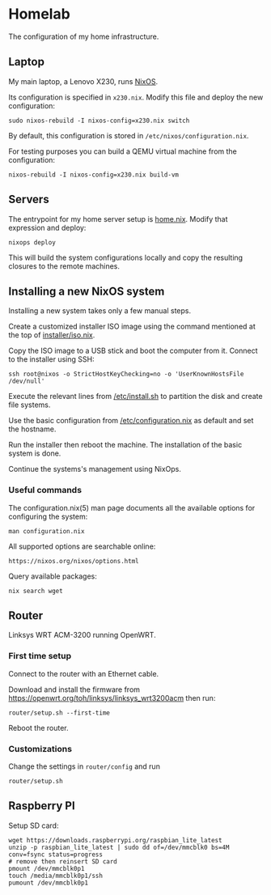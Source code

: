 # Homelab

The configuration of my home infrastructure.

## Laptop

My main laptop, a Lenovo X230, runs [NixOS](https://nixos.org/).

Its configuration is specified in `x230.nix`.  Modify this file and deploy the
new configuration:

    sudo nixos-rebuild -I nixos-config=x230.nix switch

By default, this configuration is stored in `/etc/nixos/configuration.nix`.

For testing purposes you can build a QEMU virtual machine from the configuration:

    nixos-rebuild -I nixos-config=x230.nix build-vm

## Servers

The entrypoint for my home server setup is [home.nix](home.nix).  Modify that
expression and deploy:

    nixops deploy

This will build the system configurations locally and copy the resulting
closures to the remote machines.

## Installing a new NixOS system

Installing a new system takes only a few manual steps.

Create a customized installer ISO image using the command mentioned at the top
of [installer/iso.nix](installer/iso.nix).

Copy the ISO image to a USB stick and boot the computer from it.  Connect to
the installer using SSH:

    ssh root@nixos -o StrictHostKeyChecking=no -o 'UserKnownHostsFile /dev/null'

Execute the relevant lines from [/etc/install.sh](installer/install.sh) to
partition the disk and create file systems.

Use the basic configuration from
[/etc/configuration.nix](installer/configuration.nix) as default and set the
hostname.

Run the installer then reboot the machine.  The installation of the basic
system is done.

Continue the systems's management using NixOps.


### Useful commands

The configuration.nix(5) man page documents all the available options for configuring the system:

    man configuration.nix

All supported options are searchable online:

    https://nixos.org/nixos/options.html

Query available packages:

    nix search wget

## Router

Linksys WRT ACM-3200 running OpenWRT.

### First time setup

Connect to the router with an Ethernet cable.

Download and install the firmware from https://openwrt.org/toh/linksys/linksys_wrt3200acm then run:

    router/setup.sh --first-time

Reboot the router.

### Customizations

Change the settings in `router/config` and run

    router/setup.sh

## Raspberry PI

Setup SD card:

    wget https://downloads.raspberrypi.org/raspbian_lite_latest
    unzip -p raspbian_lite_latest | sudo dd of=/dev/mmcblk0 bs=4M conv=fsync status=progress
    # remove then reinsert SD card
    pmount /dev/mmcblk0p1
    touch /media/mmcblk0p1/ssh
    pumount /dev/mmcblk0p1
